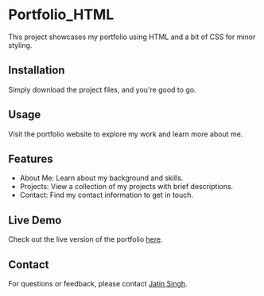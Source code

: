 # Portfolio_HTML

This project showcases my portfolio using HTML and a bit of CSS for minor styling.

## Installation

Simply download the project files, and you're good to go.

## Usage

Visit the portfolio website to explore my work and learn more about me.

## Features

- About Me: Learn about my background and skills.
- Projects: View a collection of my projects with brief descriptions.
- Contact: Find my contact information to get in touch.

## Live Demo

Check out the live version of the portfolio [here](https://jatinsingh0701.github.io/Portfolio_HTML/).

## Contact

For questions or feedback, please contact [Jatin Singh](mailto:jatinsingh0701@gmail.com).
